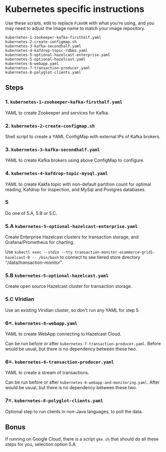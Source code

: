 # Kubernetes specific instructions

Use these scripts, edit to replace `FLAVOR` with what you're using, and you may need to adjust the image
name to match your image repository.

```
kubernetes-1-zookeeper-kafka-firsthalf.yaml
kubernetes-2-create-configmap.sh
kubernetes-3-kafka-secondhalf.yaml
kubernetes-4-kafdrop-topic-rdbms.yaml
kubernetes-5-optional-hazelcast-enterprise.yaml
kubernetes-5-optional-hazelcast.yaml
kubernetes-6-webapp.yaml
kubernetes-7-transaction-producer.yaml
kubernetes-8-polyglot-clients.yaml
```

## Steps

### 1. `kubernetes-1-zookeeper-kafka-firsthalf.yaml`

YAML to create Zookeeper and services for Kafka.

### 2. `kubernetes-2-create-configmap.sh`

Shell script to create a YAML ConfigMap with external IPs of Kafka brokers.

### 3. `kubernetes-3-kafka-secondhalf.yaml`

YAML to create Kafka brokers using above ConfigMap to configure.

### 4. `kubernetes-4-kafdrop-topic-mysql.yaml`

YAML to create Kakfa topic with non-default partition count for optimal reading, Kafdrop for inspection, and MySql and Postgres databases.

### 5

Do one of 5.A, 5.B or 5.C.

### 5.A `kubernetes-5-optional-hazelcast-enterprise.yaml`

Create Enterprise Hazelcast clusters for transaction storage, and Grafana/Prometheus for charting.

Use `kubectl exec --stdin --tty transaction-monitor-ecommerce-grid1-hazelcast-0 -- /bin/bash` to connect to see tiered store
directory "/data/transaction-monitor".

### 5.B `kubernetes-5-optional-hazelcast.yaml`

Create open source Hazelcast cluster for transaction storage.

### 5.C Viridian

Use an existing Viridian cluster, so don't run any YAML for step 5.

### 6=. `kubernetes-6-webapp.yaml`

YAML to create WebApp connecting to Hazelcast Cloud.

Can be run before or after `kubernetes-7-transaction-producer.yaml`. Before would be usual, but there is no dependency
between these two.

### 6=. `kubernetes-6-transaction-producer.yaml`

YAML to create a stream of transactions.

Can be run before or after `kubernetes-6-webapp-and-monitoring.yaml`. After would be usual, but there is no dependency
between these two.

### 7=. `kubernetes-8-polyglot-clients.yaml`

Optional step to run clients in non-Java languages, to poll the data.

## Bonus

If running on Google Cloud, there is a script `gke.sh` that should do all these steps for you, selection option 5.A.


